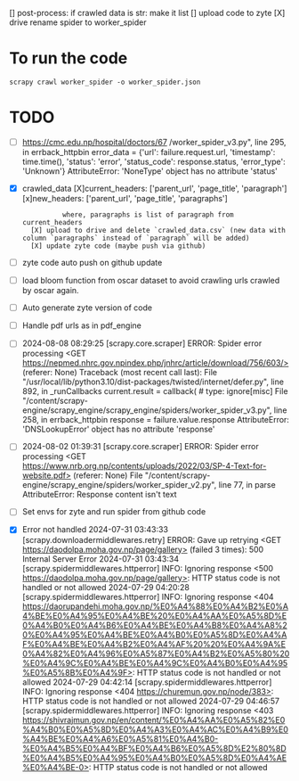 [] post-process: if crawled data is str: make it list
[] upload code to zyte
[X] drive rename spider to worker_spider

# To run the code
`scrapy crawl worker_spider -o worker_spider.json`

# TODO
*[ ] https://cmc.edu.np/hospital/doctors/67
        /worker_spider_v3.py", line 295, in errback_httpbin
        error_data = {'url': failure.request.url, 'timestamp': time.time(), 'status': 'error', 'status_code': response.status, 'error_type': 'Unknown'}
        AttributeError: 'NoneType' object has no attribute 'status'
* [x] crawled_data
        [X]current_headers: ['parent_url', 'page_title', 'paragraph']
        [x]new_headers: ['parent_url', 'page_title', 'paragraphs']

                where, paragraphs is list of paragraph from current_headers
        [X] upload to drive and delete `crawled_data.csv` (new data with column `paragraphs` instead of `paragraph` will be added)
        [X] update zyte code (maybe push via github)
* [ ] zyte code auto push on github update
* [ ] load bloom function from oscar dataset to avoid crawling urls crawled by oscar again.
* [ ] Auto generate zyte version of code
* [ ] Handle pdf urls as in pdf_engine
* [ ] 2024-08-08 08:29:25 [scrapy.core.scraper] ERROR: Spider error processing <GET https://nepmed.nhrc.gov.npindex.php/jnhrc/article/download/756/603/> (referer: None)
Traceback (most recent call last):
  File "/usr/local/lib/python3.10/dist-packages/twisted/internet/defer.py", line 892, in _runCallbacks
    current.result = callback(  # type: ignore[misc]
  File "/content/scrapy-engine/scrapy_engine/scrapy_engine/spiders/worker_spider_v3.py", line 258, in errback_httpbin
    response = failure.value.response
AttributeError: 'DNSLookupError' object has no attribute 'response'

* [ ] 2024-08-02 01:39:31 [scrapy.core.scraper] ERROR: Spider error processing <GET https://www.nrb.org.np/contents/uploads/2022/03/SP-4-Text-for-website.pdf> (referer: None)
File "/content/scrapy-engine/scrapy_engine/spiders/worker_spider_v2.py", line 77, in parse
AttributeError: Response content isn't text

* [ ] Set envs for zyte and run spider from github code


* [X] Error not handled
2024-07-31 03:43:33 [scrapy.downloadermiddlewares.retry] ERROR: Gave up retrying <GET https://daodolpa.moha.gov.np/page/gallery> (failed 3 times): 500 Internal Server Error
2024-07-31 03:43:34 [scrapy.spidermiddlewares.httperror] INFO: Ignoring response <500 https://daodolpa.moha.gov.np/page/gallery>: HTTP status code is not handled or not allowed
2024-07-29 04:20:28 [scrapy.spidermiddlewares.httperror] INFO: Ignoring response <404 https://daorupandehi.moha.gov.np/%E0%A4%88%E0%A4%B2%E0%A4%BE%E0%A4%95%E0%A4%BE%20%E0%A4%AA%E0%A5%8D%E0%A4%B0%E0%A4%B6%E0%A4%BE%E0%A4%B8%E0%A4%A8%20%E0%A4%95%E0%A4%BE%E0%A4%B0%E0%A5%8D%E0%A4%AF%E0%A4%BE%E0%A4%B2%E0%A4%AF%20%20%E0%A4%9A%E0%A4%82%E0%A4%96%E0%A5%87%E0%A4%B2%E0%A5%80%20%E0%A4%9C%E0%A4%BE%E0%A4%9C%E0%A4%B0%E0%A4%95%E0%A5%8B%E0%A4%9F>: HTTP status code is not handled or not allowed
2024-07-29 04:42:14 [scrapy.spidermiddlewares.httperror] INFO: Ignoring response <404 https://churemun.gov.np/node/383>: HTTP status code is not handled or not allowed
2024-07-29 04:46:57 [scrapy.spidermiddlewares.httperror] INFO: Ignoring response <403 https://shivrajmun.gov.np/en/content/%E0%A4%AA%E0%A5%82%E0%A4%B0%E0%A5%8D%E0%A4%A3%E0%A4%AC%E0%A4%B9%E0%A4%BE%E0%A4%A6%E0%A5%81%E0%A4%B0-%E0%A4%B5%E0%A4%BF%E0%A4%B6%E0%A5%8D%E2%80%8D%E0%A4%B5%E0%A4%95%E0%A4%B0%E0%A5%8D%E0%A4%AE%E0%A4%BE-0>: HTTP status code is not handled or not allowed


